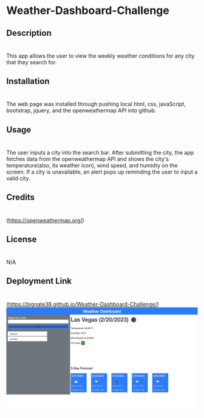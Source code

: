 # Weather-Dashboard-Challenge
## Description
#
This app allows the user to view the weekly weather conditions for any city that they search for.

## Installation 
#
The web page was installed through pushing local html, css, javaScript, bootstrap, jquery, and the openweathermap API into github.

## Usage
#
The user inputs a city into the search bar. After submitting the city, the app fetches data from the openweathermap API and shows the city's temperature(also, its weather icon), wind speed, and humidty on the screen. If a city is unavailable, an alert pops up reminding the user to input a valid city.
## Credits
#
(https://openweathermap.org/)
## License
#
N/A
## Deployment Link 
#
(https://bignate38.github.io/Weather-Dashboard-Challenge/)
![SiteImage](assets/images/Weather-Dashboard-Shot.png)
